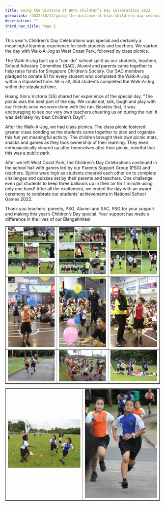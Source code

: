 ```yaml
---
title: Going the Distance at BRPS Children’s Day Celebrations 2022
permalink: /2022/10/17/going-the-distance-at-brps-childrens-day-celebrations-2022/
description: ""
third_nav_title: Page 2
---
```

<p>This year's Children's Day Celebrations was special and certainly a meaningful learning experience for both students and teachers. We started the day with Walk-A-Jog at West Coast Park, followed by class picnics.</p>
<p>The Walk-A-Jog built up a "can-do" school spirit as our students, teachers, School Advisory Committee (SAC), Alumni and parents came together to help raise funds for Singapore Children’s Society. Our SAC members pledged to donate $1 for every student who completed the Walk-A-Jog within a stipulated time. All in all, 354 students completed the Walk-A-Jog within the stipulated time.</p>
<p>Huang Xinru Victoria (3S) shared her experience of the special day,&nbsp;“The picnic was the best part of the day. We could eat, talk, laugh and play with our friends once we were done with the run. Besides that, it was encouraging to see our very own teachers cheering us on during the run! It was definitely my best Children’s Day!!".</p>
<p>After the Walk-A-Jog, we had class picnics. The class picnic fostered greater class bonding as the students came together to plan and organize this&nbsp;fun yet meaningful activity. The children brought their own picnic mats, snacks and games as they took ownership of their learning. They even enthusiastically cleared up after themselves after their picnic, mindful that this was a public park.</p>
<p>After we left West Coast Park, the Children’s Day Celebrations continued in the school hall with games led by our Parents Support Group (PSG) and teachers. Spirits were high as students cheered each other on to complete challenges and quizzes set by their parents and teachers. One challenge even got students to keep three balloons up in their air for 1 minute using only one hand! After all the excitement, we ended the day with an award ceremony to celebrate our students’ achievements in National School Games 2022.</p>
<p>Thank you teachers, parents, PSG, Alumni and SAC, PSG for your support and making this year’s Children’s Day special. Your support has made a difference in the lives of our Blangahnites!</p>
<table style="border-collapse: collapse; width: 100%;" border="1">
<tbody>
<tr>
<td style="width: 33.3333%;"><img src="/images/cdc1.jpg"></td>
<td style="width: 33.3333%;"><img src="/images/cdc2.jpg"></td>
<td style="width: 33.3333%;"><img src="/images/cdc3.jpg"></td>
</tr>
<tr>
<td style="width: 33.3333%;"><img src="/images/cdc4.jpg"></td>
<td style="width: 33.3333%;"><img src="/images/cdc5.png"></td>
<td style="width: 33.3333%;"><img src="/images/cdc6.png"></td>
</tr>
<tr>
<td style="width: 33.3333%;"><img src="/images/cdc7.png"></td>
<td style="width: 33.3333%;"><img src="/images/cdc8.jpg"></td>
<td style="width: 33.3333%;"><img src="/images/cdc9.png"></td>
</tr>
</tbody>
</table>
<table style="border-collapse: collapse; width: 100%;" border="1">
<tbody>
<tr>
<td style="width: 50%;"><img src="/images/cdc10.png"></td>
<td style="width: 50%;"><img src="/images/cdc11.png"></td>
</tr>
</tbody>
</table>